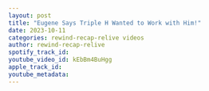 ```yaml
---
layout: post
title: "Eugene Says Triple H Wanted to Work with Him!"
date: 2023-10-11
categories: rewind-recap-relive videos
author: rewind-recap-relive
spotify_track_id: 
youtube_video_id: kEbBm4BuHgg
apple_track_id: 
youtube_metadata: 
---
```

